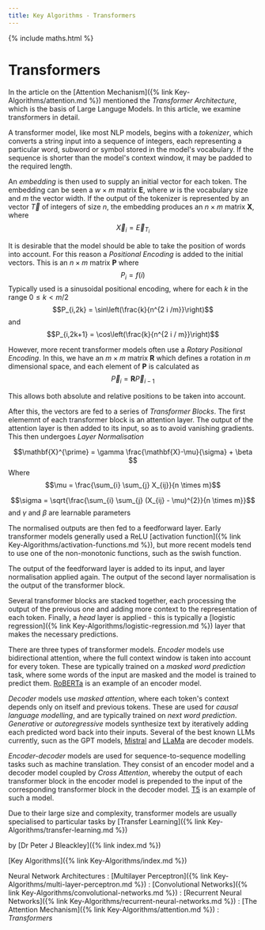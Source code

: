 ```yaml
---
title: Key Algorithms - Transformers
---
```

{% include maths.html %}

# Transformers

In the article on the [Attention Mechanism]({% link Key-Algorithms/attention.md %}) mentioned the *Transformer Architecture*, which is the basis of Large Languge Models. In this article, we examine transformers in detail.

A transformer model, like most NLP models, begins with a *tokenizer*, which converts a string input into a sequence of integers, each representing a particular word, subword or symbol stored in the model's vocabulary. If the sequence is shorter than the model's context window, it may be padded to the required length.

An *embedding* is then used to supply an initial vector for each token. The embedding can be seen a $w \times m$ matrix $\mathbf{E}$, where $w$ is the vocabulary size and $m$ the vector width. If the output of the tokenizer is represented by an vector $\vec{T}$ of integers of size $n$, the embedding produces an $n \times m$ matrix $\mathbf{X}$, where
$$\vec{X}_{i} = \vec{E}_{T_{i}}$$

It is desirable that the model should be able to take the position of words into account. For this reason a *Positional Encoding* is added to the initial vectors. This is an $n \times m$ matrix $\mathbf{P}$ where 
$$P_{i} = f(i)$$
Typically used is a sinusoidal positional encoding, where for each $k$ in the range $0 \le k < m/2$
$$P_{i,2k} = \sin\left(\frac{k}{n^{2 i /m}}\right)$$ and
$$P_{i,2k+1} = \cos\left(\frac{k}{n^{2 i / m}}\right)$$

However, more recent transformer models often use a *Rotary Positional Encoding*. In this, we have an $m \times m$ matrix $\mathbf{R}$ which defines a rotation in $m$ dimensional space, and each element of $\mathbf{P}$ is calculated as
$$\vec{P}_{i} = \mathbf{R} \vec{P}_{i-1}$$

This allows both absolute and relative positions to be taken into account.

After this, the vectors are fed to a series of *Transformer Blocks*. The first elememnt of each transformer block is an attention layer. The output of the attention layer is then added to its input, so as to avoid vanishing gradients. This then undergoes *Layer Normalisation*

$$\mathbf{X}^{\prime} =  \gamma \frac{\mathbf{X}-\mu}{\sigma} + \beta $$
Where 
$$\mu = \frac{\sum_{i} \sum_{j} X_{ij}}{n \times m}$$

$$\sigma = \sqrt{\frac{\sum_{i} \sum_{j} (X_{ij} - \mu)^{2}}{n \times m}}$$
and $\gamma$ and $\beta$ are learnable parameters

The normalised outputs are then fed to a feedforward layer. Early transformer models generally used a ReLU [activation function]({% link Key-Algorithms/activation-functions.md %}), but more recent models tend to use one of the non-monotonic functions, such as the swish function.

The output of the feedforward layer is added to its input, and layer normalisation applied again. The output of the second layer normalisation is the output of the transformer block.

Several transformer blocks are stacked together, each processing the output of the previous one and adding more context to the representation of each token. Finally, a *head* layer is applied - this is typically a [logistic regression]({% link Key-Algorithms/logistic-regression.md %}) layer that makes the necessary predictions.

There are three types of transformer models. *Encoder* models use bidirectional attention, where the full context window is taken into account for every token. These are typically trained on a *masked word prediction* task, where some words of the input are masked and the model is trained to predict them. [RoBERTa](https://huggingface.co/docs/transformers/model_doc/roberta) is an example of an encoder model.

*Decoder* models use *masked attention*, where each token's context depends only on itself and previous tokens. These are used for *causal language modelling*, and are typically trained on *next word prediction*. *Generative* or *autoregressive* models synthesize text by iteratively adding each predicted word back into their inputs. Several of the best known LLMs currently, sucn as the GPT models, [Mistral](https://huggingface.co/mistralai/Mistral-7B-Instruct-v0.3) and [LLaMa](https://huggingface.co/meta-llama/Meta-Llama-3-8B) are decoder models.

*Encoder-decoder* models are used for sequence-to-sequence modelling tasks such as machine translation. They consist of an encoder model and a decoder model coupled by *Cross Attention*, whereby the output of each transformer block in the encoder model is prepended to the input of the corresponding transformer block in the decoder model. [T5](https://huggingface.co/google/t5-v1_1-xxl) is an example of such a model.

Due to their large size and complexity, transformer models are usually specialised to particular tasks by [Transfer Learning]({% link Key-Algorithms/transfer-learning.md %})

by [Dr Peter J Bleackley]({% link index.md %})

[Key Algorithms]({% link Key-Algorithms/index.md %})

Neural Network Architectures
: [Multilayer Perceptron]({% link Key-Algorithms/multi-layer-perceptron.md %})
: [Convolutional Networks]({% link Key-Algorithms/convolutional-networks.md %})
: [Recurrent Neural Networks]({% link Key-Algorithms/recurrent-neural-networks.md %})
: [The Attention Mechanism]({% link Key-Algorithms/attention.md %})
: *Transformers*
